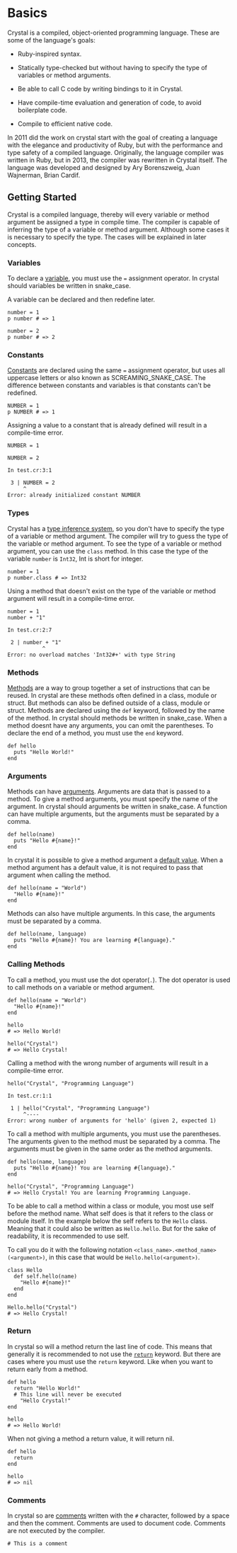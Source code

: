 # Basics

Crystal is a compiled, object-oriented programming language. These are some of the language's goals:

- Ruby-inspired syntax.

- Statically type-checked but without having to specify the type of variables or method arguments.

- Be able to call C code by writing bindings to it in Crystal.

- Have compile-time evaluation and generation of code, to avoid boilerplate code.

- Compile to efficient native code.

In 2011 did the work on crystal start with the goal of creating a language with the elegance and productivity of Ruby, but with the performance and type safety of a compiled language.
Originally, the language compiler was written in Ruby, but in 2013, the compiler was rewritten in Crystal itself.
The language was developed and designed by Ary Borenszweig, Juan Wajnerman, Brian Cardif.

## Getting Started

Crystal is a compiled language, thereby will every variable or method argument be assigned a type in compile time.
The compiler is capable of inferring the type of a variable or method argument.
Although some cases it is necessary to specify the type.
The cases will be explained in later concepts.

### Variables

To declare a [variable][variables], you must use the `=` assignment operator.
In crystal should variables be written in snake_case.

A variable can be declared and then redefine later.

```crystal
number = 1
p number # => 1

number = 2
p number # => 2
```

### Constants

[Constants][constants] are declared using the same `=` assignment operator, but uses all uppercase letters or also known as SCREAMING_SNAKE_CASE.
The difference between constants and variables is that constants can't be redefined.

```crystal
NUMBER = 1
p NUMBER # => 1
```

Assigning a value to a constant that is already defined will result in a compile-time error.

```crystal
NUMBER = 1

NUMBER = 2
```

```console
In test.cr:3:1

 3 | NUMBER = 2
     ^
Error: already initialized constant NUMBER
```

### Types

Crystal has a [type inference system][type], so you don't have to specify the type of a variable or method argument.
The compiler will try to guess the type of the variable or method argument.
To see the type of a variable or method argument, you can use the `class` method.
In this case the type of the variable `number` is `Int32`, Int is short for integer.

```crystal
number = 1
p number.class # => Int32
```

Using a method that doesn't exist on the type of the variable or method argument will result in a compile-time error.

```crystal
number = 1
number + "1"
```

```console
In test.cr:2:7

 2 | number + "1"
           ^
Error: no overload matches 'Int32#+' with type String
```

### Methods

[Methods][methods] are a way to group together a set of instructions that can be reused.
In crystal are these methods often defined in a class, module or struct.
But methods can also be defined outside of a class, module or struct.
Methods are declared using the `def` keyword, followed by the name of the method.
In crystal should methods be written in snake_case.
When a method doesnt have any arguments, you can omit the parentheses.
To declare the end of a method, you must use the `end` keyword.

```crystal
def hello
  puts "Hello World!"
end
```

### Arguments

Methods can have [arguments][arguments].
Arguments are data that is passed to a method.
To give a method arguments, you must specify the name of the argument.
In crystal should arguments be written in snake_case.
A function can have multiple arguments, but the arguments must be separated by a comma.

```crystal
def hello(name)
  puts "Hello #{name}!"
end
```

In crystal it is possible to give a method argument a [default value][default_arguments].
When a method argument has a default value, it is not required to pass that argument when calling the method.

```crystal
def hello(name = "World")
  "Hello #{name}!"
end
```

Methods can also have multiple arguments.
In this case, the arguments must be separated by a comma.

```crystal
def hello(name, language)
  puts "Hello #{name}! You are learning #{language}."
end
```

### Calling Methods

To call a method, you must use the dot operator(`.`).
The dot operator is used to call methods on a variable or method argument.

```crystal
def hello(name = "World")
  "Hello #{name}!"
end

hello
# => Hello World!

hello("Crystal")
# => Hello Crystal!
```

Calling a method with the wrong number of arguments will result in a compile-time error.

```crystal
hello("Crystal", "Programming Language")
```

```console
In test.cr:1:1

 1 | hello("Crystal", "Programming Language")
     ^----
Error: wrong number of arguments for 'hello' (given 2, expected 1)
```

To call a method with multiple arguments, you must use the parentheses.
The arguments given to the method must be separated by a comma.
The arguments must be given in the same order as the method arguments.

```crystal
def hello(name, language)
  puts "Hello #{name}! You are learning #{language}."
end

hello("Crystal", "Programming Language")
# => Hello Crystal! You are learning Programming Language.
```

To be able to call a method within a class or module, you most use self before the method name.
What self does is that it refers to the class or module itself.
In the example below the self refers to the `Hello` class.
Meaning that it could also be written as `Hello.hello`.
But for the sake of readability, it is recommended to use self.

To call you do it with the following notation `<class_name>.<method_name>(<argument>)`, in this case that would be `Hello.hello(<argument>)`.

```crystal
class Hello
  def self.hello(name)
    "Hello #{name}!"
  end
end

Hello.hello("Crystal")
# => Hello Crystal!
```

### Return

In crystal so will a method return the last line of code.
This means that generally it is recommended to not use the [`return`][return] keyword.
But there are cases where you must use the `return` keyword.
Like when you want to return early from a method.

```crystal
def hello
  return "Hello World!"
  # This line will never be executed
    "Hello Crystal!"
end

hello
# => Hello World!
```

When not giving a method a return value, it will return nil.

```crystal
def hello
  return
end

hello
# => nil
```

### Comments

In crystal so are [comments][comments] written with the `#` character, followed by a space and then the comment.
Comments are used to document code.
Comments are not executed by the compiler.

```crystal
# This is a comment
```

[arguments]: https://crystal-lang.org/reference/1.7/tutorials/basics/60_methods.html#arguments
[assignement]: https://crystal-lang.org/reference/1.7/syntax_and_semantics/assignment.html#assignment
[comments]: https://crystal-lang.org/reference/1.7/syntax_and_semantics/comments.html
[constants]: https://crystal-lang.org/reference/1.7/syntax_and_semantics/constants.html
[default_arguments]: https://crystal-lang.org/reference/1.7/tutorials/basics/60_methods.html#default-arguments
[methods]: https://crystal-lang.org/reference/1.7/tutorials/basics/60_methods.html#methods
[return]: https://crystal-lang.org/reference/1.7/tutorials/basics/60_methods.html#returning-a-value
[type]: https://crystal-lang.org/reference/1.7/tutorials/basics/20_variables.html#type
[variables]: https://crystal-lang.org/reference/1.7/tutorials/basics/20_variables.html
